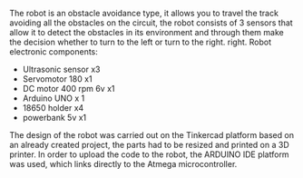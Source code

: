 The robot is an obstacle avoidance type, it allows you to travel the track avoiding all the obstacles on the circuit, the robot consists of 3 sensors that allow it to detect the obstacles in its environment and through them make the decision whether to turn to the left or turn to the right. right.
Robot electronic components:
- Ultrasonic sensor x3
- Servomotor 180 x1
- DC motor 400 rpm 6v x1
- Arduino UNO x 1
- 18650 holder x4
- powerbank 5v x1

The design of the robot was carried out on the Tinkercad platform based on an already created project, the parts had to be resized and printed on a 3D printer.
In order to upload the code to the robot, the ARDUINO IDE platform was used, which links directly to the Atmega microcontroller.
